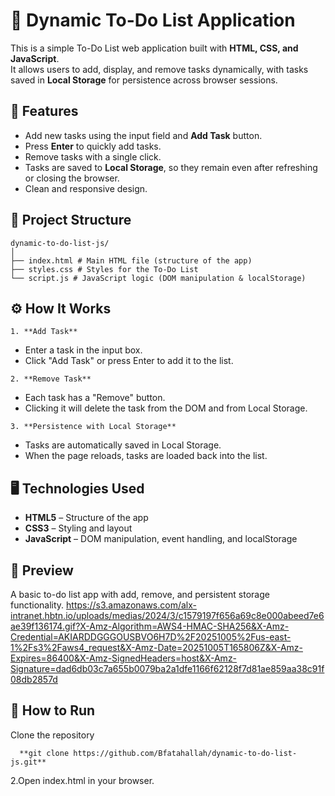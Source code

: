 # 📝 Dynamic To-Do List Application

  This is a simple To-Do List web application built with **HTML, CSS, and JavaScript**.  
It allows users to add, display, and remove tasks dynamically, with tasks saved in **Local Storage** for persistence across browser sessions.

## 🚀 Features
- Add new tasks using the input field and **Add Task** button.
- Press **Enter** to quickly add tasks.
- Remove tasks with a single click.
- Tasks are saved to **Local Storage**, so they remain even after refreshing or closing the browser.
- Clean and responsive design.

## 📂 Project Structure
    dynamic-to-do-list-js/
    │
    ├── index.html # Main HTML file (structure of the app)
    ├── styles.css # Styles for the To-Do List
    └── script.js # JavaScript logic (DOM manipulation & localStorage)

## ⚙️ How It Works
    1. **Add Task**  
   - Enter a task in the input box.  
   - Click "Add Task" or press Enter to add it to the list.  

    2. **Remove Task**  
   - Each task has a "Remove" button.  
   - Clicking it will delete the task from the DOM and from Local Storage.  

    3. **Persistence with Local Storage**  
   - Tasks are automatically saved in Local Storage.  
   - When the page reloads, tasks are loaded back into the list.

## 🖥️ Technologies Used
- **HTML5** – Structure of the app  
- **CSS3** – Styling and layout  
- **JavaScript**  – DOM manipulation, event handling, and localStorage  

## 📸 Preview
A basic to-do list app with add, remove, and persistent storage functionality.
https://s3.amazonaws.com/alx-intranet.hbtn.io/uploads/medias/2024/3/c1579197f656a69c8e000abeed7e6ae39f136174.gif?X-Amz-Algorithm=AWS4-HMAC-SHA256&X-Amz-Credential=AKIARDDGGGOUSBVO6H7D%2F20251005%2Fus-east-1%2Fs3%2Faws4_request&X-Amz-Date=20251005T165806Z&X-Amz-Expires=86400&X-Amz-SignedHeaders=host&X-Amz-Signature=dad6db03c7a655b0079ba2a1dfe1166f62128f7d81ae859aa38c91f08db2857d

## 🏃 How to Run
  Clone the repository
  
      **git clone https://github.com/Bfatahallah/dynamic-to-do-list-js.git**
  
2.Open index.html in your browser.
